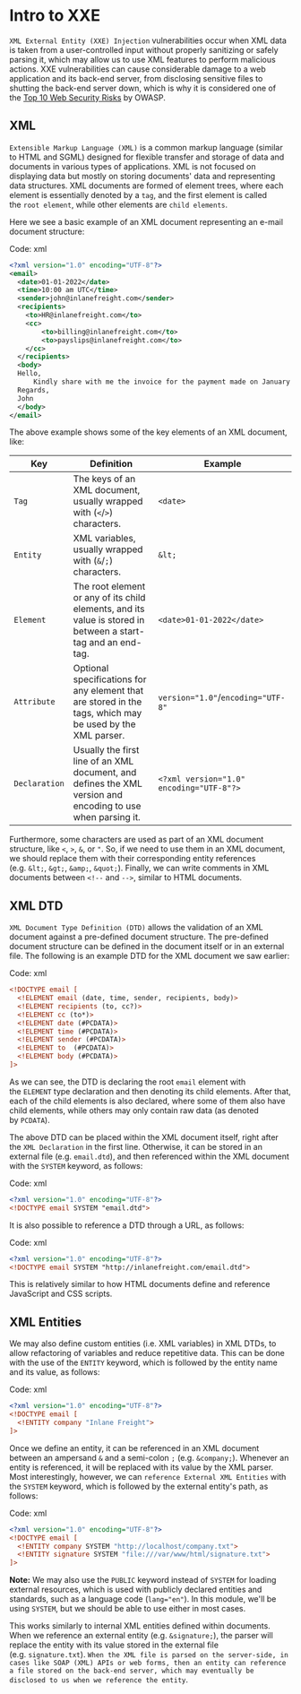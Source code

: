 # Intro to XXE

`XML External Entity (XXE) Injection` vulnerabilities occur when XML data is taken from a user-controlled input without properly sanitizing or safely parsing it, which may allow us to use XML features to perform malicious actions. XXE vulnerabilities can cause considerable damage to a web application and its back-end server, from disclosing sensitive files to shutting the back-end server down, which is why it is considered one of the [Top 10 Web Security Risks](https://owasp.org/www-project-top-ten/) by OWASP.

## XML

`Extensible Markup Language (XML)` is a common markup language (similar to HTML and SGML) designed for flexible transfer and storage of data and documents in various types of applications. XML is not focused on displaying data but mostly on storing documents' data and representing data structures. XML documents are formed of element trees, where each element is essentially denoted by a `tag`, and the first element is called the `root element`, while other elements are `child elements`.

Here we see a basic example of an XML document representing an e-mail document structure:

Code: xml

```xml
<?xml version="1.0" encoding="UTF-8"?>
<email>
  <date>01-01-2022</date>
  <time>10:00 am UTC</time>
  <sender>john@inlanefreight.com</sender>
  <recipients>
    <to>HR@inlanefreight.com</to>
    <cc>
        <to>billing@inlanefreight.com</to>
        <to>payslips@inlanefreight.com</to>
    </cc>
  </recipients>
  <body>
  Hello,
      Kindly share with me the invoice for the payment made on January 1, 2022.
  Regards,
  John
  </body> 
</email>
```

The above example shows some of the key elements of an XML document, like:

|Key|Definition|Example|
|---|---|---|
|`Tag`|The keys of an XML document, usually wrapped with (`<`/`>`) characters.|`<date>`|
|`Entity`|XML variables, usually wrapped with (`&`/`;`) characters.|`&lt;`|
|`Element`|The root element or any of its child elements, and its value is stored in between a start-tag and an end-tag.|`<date>01-01-2022</date>`|
|`Attribute`|Optional specifications for any element that are stored in the tags, which may be used by the XML parser.|`version="1.0"`/`encoding="UTF-8"`|
|`Declaration`|Usually the first line of an XML document, and defines the XML version and encoding to use when parsing it.|`<?xml version="1.0" encoding="UTF-8"?>`|

Furthermore, some characters are used as part of an XML document structure, like `<`, `>`, `&`, or `"`. So, if we need to use them in an XML document, we should replace them with their corresponding entity references (e.g. `&lt;`, `&gt;`, `&amp;`, `&quot;`). Finally, we can write comments in XML documents between `<!--` and `-->`, similar to HTML documents.

## XML DTD

`XML Document Type Definition (DTD)` allows the validation of an XML document against a pre-defined document structure. The pre-defined document structure can be defined in the document itself or in an external file. The following is an example DTD for the XML document we saw earlier:

Code: xml

```xml
<!DOCTYPE email [
  <!ELEMENT email (date, time, sender, recipients, body)>
  <!ELEMENT recipients (to, cc?)>
  <!ELEMENT cc (to*)>
  <!ELEMENT date (#PCDATA)>
  <!ELEMENT time (#PCDATA)>
  <!ELEMENT sender (#PCDATA)>
  <!ELEMENT to  (#PCDATA)>
  <!ELEMENT body (#PCDATA)>
]>
```

As we can see, the DTD is declaring the root `email` element with the `ELEMENT` type declaration and then denoting its child elements. After that, each of the child elements is also declared, where some of them also have child elements, while others may only contain raw data (as denoted by `PCDATA`).

The above DTD can be placed within the XML document itself, right after the `XML Declaration` in the first line. Otherwise, it can be stored in an external file (e.g. `email.dtd`), and then referenced within the XML document with the `SYSTEM` keyword, as follows:

Code: xml

```xml
<?xml version="1.0" encoding="UTF-8"?>
<!DOCTYPE email SYSTEM "email.dtd">
```

It is also possible to reference a DTD through a URL, as follows:

Code: xml

```xml
<?xml version="1.0" encoding="UTF-8"?>
<!DOCTYPE email SYSTEM "http://inlanefreight.com/email.dtd">
```

This is relatively similar to how HTML documents define and reference JavaScript and CSS scripts.

## XML Entities

We may also define custom entities (i.e. XML variables) in XML DTDs, to allow refactoring of variables and reduce repetitive data. This can be done with the use of the `ENTITY` keyword, which is followed by the entity name and its value, as follows:

Code: xml

```xml
<?xml version="1.0" encoding="UTF-8"?>
<!DOCTYPE email [
  <!ENTITY company "Inlane Freight">
]>
```

Once we define an entity, it can be referenced in an XML document between an ampersand `&` and a semi-colon `;` (e.g. `&company;`). Whenever an entity is referenced, it will be replaced with its value by the XML parser. Most interestingly, however, we can `reference External XML Entities` with the `SYSTEM` keyword, which is followed by the external entity's path, as follows:

Code: xml

```xml
<?xml version="1.0" encoding="UTF-8"?>
<!DOCTYPE email [
  <!ENTITY company SYSTEM "http://localhost/company.txt">
  <!ENTITY signature SYSTEM "file:///var/www/html/signature.txt">
]>
```

**Note:** We may also use the `PUBLIC` keyword instead of `SYSTEM` for loading external resources, which is used with publicly declared entities and standards, such as a language code (`lang="en"`). In this module, we'll be using `SYSTEM`, but we should be able to use either in most cases.

This works similarly to internal XML entities defined within documents. When we reference an external entity (e.g. `&signature;`), the parser will replace the entity with its value stored in the external file (e.g. `signature.txt`). `When the XML file is parsed on the server-side, in cases like SOAP (XML) APIs or web forms, then an entity can reference a file stored on the back-end server, which may eventually be disclosed to us when we reference the entity`.
